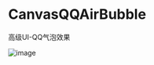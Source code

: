 # CanvasQQAirBubble
高级UI-QQ气泡效果

![image](https://github.com/leiboy123/CanvasQQAirBubble/app/src/show.gif)

